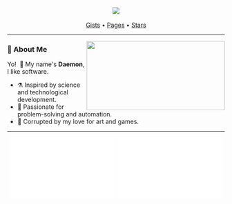 <!-- Github Profile Readme -->

<!-- Banner -->

<div align="center">
<a href="#"><img src="assets/start.gif"/></a>

<a href="https://gist.github.com/daephx" target="_blank" rel="noopener noreferrer">Gists</a>
•&nbsp;<a href="https://daephx.github.io" target="_blank" rel="noopener noreferrer">Pages</a>
•&nbsp;<a href="https://github.com/daephx/stars" target="_blank" rel="noopener noreferrer">Stars</a>

</div>

<hr>

<!-- Introduction -->

<img align=right height="160px" width="320px" src="assets/delete.gif"/>

### :space_invader: About Me

Yo!&nbsp; :wave: My name's **Daemon**, I like software.

- :alembic: Inspired by science and technological development.
- :heartbeat: Passionate for problem-solving and automation.
- :anger: Corrupted by my love for art and games.

<hr>

<!-- Statistics -->

<div align=center>
<a href="#"><img style="height: auto; width: 48%;" src="https://raw.githubusercontent.com/daephx/github-stats/output/generated/overview.svg"/></a>
<a href="#"><img style="height: auto; width: 48%;" src="https://raw.githubusercontent.com/daephx/github-stats/output/generated/languages.svg"/></a>
</div>

